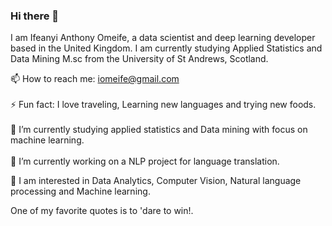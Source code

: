 ### Hi there 👋

I am Ifeanyi Anthony Omeife, a data scientist and deep learning developer based in the United Kingdom. I am currently studying Applied Statistics and Data Mining M.sc from the University of St Andrews, Scotland.

📫 How to reach me: iomeife@gmail.com <br>
<br>
⚡ Fun fact: I love traveling, Learning new languages and trying new foods. <br>
<br>
🌱 I’m currently studying applied statistics and Data mining with focus on machine learning. <br>
<br>
🔭 I’m currently working on a NLP project for language translation. 

🤔 I am interested in Data Analytics, Computer Vision, Natural language processing and Machine learning.<br>

One of my favorite quotes is to 'dare to win!.

<!--
**Ifeanyi-omeck/Ifeanyi-omeck** is a ✨ _special_ ✨ repository because its `README.md` (this file) appears on your GitHub profile.

Here are some ideas to get you started:

- .
- 
- 👯 I’m looking to collaborate on ...
- 🤔 I’m looking for help with ...
- 💬 Ask me about ...
- 
- 😄 Pronouns: ...
- 
-->

